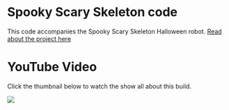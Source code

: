 # Spooky Scary Skeleton code

This code accompanies the Spooky Scary Skeleton Halloween robot. [Read about the project here](https://www.kevsrobots.com/blog/spooky-scary-skeleton.html)


# YouTube Video
Click the thumbnail below to watch the show all about this build.

[![](https://img.youtube.com/vi/UlY00Het18M/0.jpg)](https://youtu.be/UlY00Het18M)
